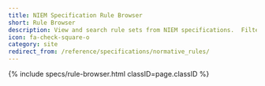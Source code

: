 ```yaml
---
title: NIEM Specification Rule Browser
short: Rule Browser
description: View and search rule sets from NIEM specifications.  Filter results by conformance target.
icon: fa-check-square-o
category: site
redirect_from: /reference/specifications/normative_rules/
---
```


{% include specs/rule-browser.html classID=page.classID %}
